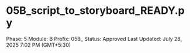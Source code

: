 # 05B_script_to_storyboard_READY.py

Phase: 5
Module: B
Prefix: 05B_
Status: Approved
Last Updated: July 28, 2025 7:02 PM (GMT+5:30)